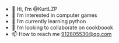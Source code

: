 - 👋 Hi, I’m @KurtLZP
- 👀 I’m interested in computer games
- 🌱 I’m currently learning python
- 💞️ I’m looking to collaborate on cookboook
- 📫 How to reach me 912805530@qq.com

<!---
KurtLZP/KurtLZP is a ✨ special ✨ repository because its `README.md` (this file) appears on your GitHub profile.
You can click the Preview link to take a look at your changes.
--->
